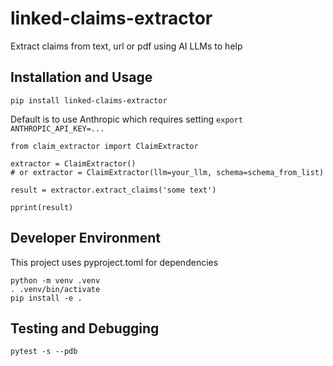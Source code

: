 # linked-claims-extractor
Extract claims from text, url or pdf using AI LLMs to help

## Installation and Usage

`pip install linked-claims-extractor`

Default is to use Anthropic which requires setting
`export ANTHROPIC_API_KEY=...`

```
from claim_extractor import ClaimExtractor

extractor = ClaimExtractor()
# or extractor = ClaimExtractor(llm=your_llm, schema=schema_from_list)

result = extractor.extract_claims('some text')

pprint(result)
```

## Developer Environment

This project uses pyproject.toml for dependencies

```
python -m venv .venv
. .venv/bin/activate
pip install -e .
```

## Testing and Debugging

```
pytest -s --pdb
```
